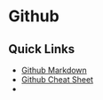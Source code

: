 # Github

## Quick Links

 * [Github Markdown](https://guides.github.com/features/mastering-markdown/)
 * [Github Cheat Sheet](https://github.com/JoeyTravel/GitHub/blob/master/github-git-cheat-sheet.pdf)
 * []()
